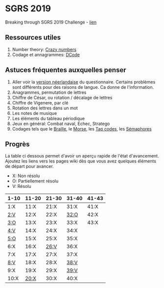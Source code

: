 # SGRS 2019
Breaking through SGRS 2019 Challenge - [lien](https://www.mil.be/fr/communiques-presse/les-enigmes-du-sgrs-sont-de-retour)

## Ressources utiles

1. Number theory: [Crazy numbers](https://www.crazy-numbers.com/)
2. Codage et annagrammes: [DCode](https://www.dcode.fr/)


## Astuces fréquentes auxquelles penser

1. Aller voir la [version néerlandaise](doc/SGRS%202019%20-%20NL.pdf) du questionnaire. Certains problèmes sont différents pour des raisons de langue. Ca donne de l'information.
2. Anagrammes, permutation de lettres
3. Chiffre de César, ou rotation / décalage de lettres
4. Chiffre de Vigenere, par clé
5. Rotation des lettres dans un mot
6. Les notes de musique
7. Les éléments du tableau périodique
8. Jeux en général: Combat naval, Echec, Stratego
9. Codages tels que le [Braille](https://fr.wikipedia.org/wiki/Braille), le [Morse](https://fr.wikipedia.org/wiki/Code_Morse_international), les [Tap codes](https://fr.wikipedia.org/wiki/Tap_code), les [Sémaphores](https://fr.wikipedia.org/wiki/Alphabet_s%C3%A9maphore)


## Progrès
La table ci dessous permet d'avoir un aperçu rapide de l'état d'avancement. Ajoutez les liens vers les pages wiki dès que vous avez quelques éléments de départ pour avancer.

+ X: Non résolu
+ O: Partiellement résolu
+ V: Résolu

| 1-10 | 11-20 | 21-30 | 31-40 | 41-43 |
|  --- | --- | ---   | ---   | ---   |
| 1:X | 11:X | 21:X | 31:X | 41:X |
| [2:V](wiki/P02.md) | 12:X | 22:X | [32:O](wiki/P32.md) | 42:X |
| [3:O](wiki/P03.md) | 13:X | 23:X | 33:X | 43:X |
| [4:V](wiki/P04.md) | 14:X | 24:X | 34:X | 
| [5:O](wiki/P05.md) | 15:X | 25:X | 35:X | 
| 6:X | 16:X | [26:V](wiki/P26.md) | 36:X | 
| 7:X | 17:X | 27:X | 37:X | 
| [8:V](wiki/P08.md) | 18:X | 28:X | [38:V](wiki/P38.md) | 
| 9:X | 19:X | 29:X | [39:V](wiki/P39.md) | 
| 10:X | [20:X](wiki/P20.md) | 30:X | 40:X | 
